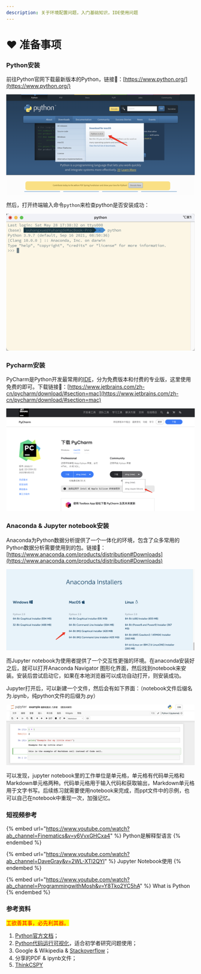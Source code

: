 ```yaml
---
description: 关于环境配置问题，入门基础知识，IDE使用问题
---
```


# ❤ 准备事项

### Python安装

前往Python官网下载最新版本的Python，链接🔗：[https://www.python.org/](https://www.python.org/)

![图片1.下载Python示意图](<../.gitbook/assets/image (2) (1).png>)

然后，打开终端输入命令`python`来检查python是否安装成功：

![图片2.安装Python终端检查示意图](<../.gitbook/assets/image (1).png>)

### Pycharm安装

PyCharm是Python开发最常用的[IDE](https://en.wikipedia.org/wiki/Integrated\_development\_environment)，分为免费版本和付费的专业版，这里使用免费的即可。下载链接🔗：[https://www.jetbrains.com/zh-cn/pycharm/download/#section=mac](https://www.jetbrains.com/zh-cn/pycharm/download/#section=mac)

![图片3.PyCharm安装](<../.gitbook/assets/image (3).png>)

### Anaconda & Jupyter notebook安装

Anaconda为Python数据分析提供了一个一体化的环境，包含了众多常用的Python数据分析需要使用到的包。链接🔗：[https://www.anaconda.com/products/distribution#Downloads](https://www.anaconda.com/products/distribution#Downloads)

![图片4.Anaconda安装](../.gitbook/assets/image.png)

而Jupyter notebook为使用者提供了一个交互性更强的环境。在anaconda安装好之后，就可以打开Anaconda Navigator 图形化界面，然后找到notebook来安装。安装后尝试启动它，如果在本地浏览器可以成功自动打开，则安装成功。

Jupyter打开后，可以新建一个文件，然后会有如下界面：（notebook文件后缀名为.ipynb，纯python文件的后缀为.py）

![图片5.Jupyter notebook实例](<../.gitbook/assets/image (2).png>)

可以发现，jupyter notebook里的工作单位是单元格，单元格有代码单元格和Markdown单元格两种。代码单元格用于输入代码和获取输出，Markdown单元格用于文字书写。后续练习就需要使用notebook来完成，而ppt文件中的示例，也可以自己在notebook中重现一次，加强记忆。

### 短视频参考

{% embed url="https://www.youtube.com/watch?ab_channel=Finematics&v=y6VvxGHCxa4" %}
Python是解释型语言
{% endembed %}

{% embed url="https://www.youtube.com/watch?ab_channel=DaveGray&v=2WL-XTl2QYI" %}
Jupyter Notebook使用
{% endembed %}

{% embed url="https://www.youtube.com/watch?ab_channel=ProgrammingwithMosh&v=Y8Tko2YC5hA" %}
What is Python
{% endembed %}

### 参考资料

<mark style="color:red;">工欲善其事，必先利其器。</mark>

1. [Python官方文档](https://docs.python.org/3/)；
2. [Python代码运行可视化](https://pythontutor.com/visualize.html#mode=edit)，适合初学者研究问题使用；
3. Google & Wikipedia & [Stackoverflow](https://stackoverflow.com/)；
4. 分享的PDF &  ipynb文件；
5. [ThinkCSPY](https://runestone.academy/ns/books/published/thinkcspy/index.html)



